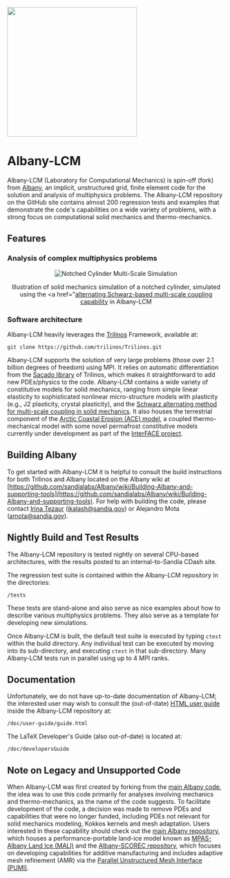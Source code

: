 <img src="https://github.com/sandialabs/LCM/blob/main/wiki/albany_lcm.png" width="300">

# Albany-LCM

Albany-LCM (Laboratory for Computational Mechanics) is spin-off (fork) from <a href = "https://github.com/sandialabs/Albany">Albany</a>, an implicit, unstructured grid, finite element code for the solution and analysis of multiphysics problems. The Albany-LCM repository 
on the GitHub site contains almost 200 regression tests and examples
that demonstrate the code's capabilities on a wide variety of problems, with a strong focus on computational 
solid mechanics and thermo-mechanics.

## Features

### Analysis of complex multiphysics problems
<div style="text-align:center">

![Notched Cylinder Multi-Scale Simulation](https://github.com/sandialabs/LCM/blob/main/wiki/lcm_image_notched_cylinder.png)

Illustration of solid mechanics simulation of a notched cylinder, simulated using the <a href="<a href="https://onlinelibrary.wiley.com/doi/10.1002/nme.6982">alternating Schwarz-based multi-scale coupling capability</a> in Albany-LCM
	</div>
	

### Software architecture

Albany-LCM heavily leverages the [Trilinos](https://trilinos.org) Framework, available at:

	git clone https://github.com/trilinos/Trilinos.git

Albany-LCM supports the solution of very large problems (those over 2.1 billion degrees of freedom) using MPI.
It relies on automatic differentiation from the <a href="https://trilinos.github.io/sacado.html">Sacado library</a> of Trilinos, which makes it straightforward to add
new PDEs/physics to the code.  Albany-LCM contains a wide variety of constitutive models for solid mechanics, 
ranging from simple linear elasticity to sophisticated nonlinear micro-structure models with plasticity (e.g., J2 plasticity, crystal plasticity), and the <a href="https://onlinelibrary.wiley.com/doi/10.1002/nme.6982">Schwarz alternating method for multi-scale coupling in solid mechanics</a>.  It also houses the terrestrial component of the <a href="https://www.sciencedirect.com/science/article/pii/S0377042721001527?via%3Dihub">Arctic Coastal Erosion (ACE) model</a>, a coupled thermo-mechanical model with 
some novel permafrost constitutive models currently under 
development as part of the <a href="https://climatemodeling.science.energy.gov/projects/interface-interdisciplinary-research-arctic-coastal-environments">InterFACE project</a>.

## Building Albany

To get started with Albany-LCM it is helpful to consult the
build instructions for both Trilinos and Albany located on the Albany wiki at
[https://github.com/sandialabs/Albany/wiki/Building-Albany-and-supporting-tools](https://github.com/sandialabs/Albany/wiki/Building-Albany-and-supporting-tools).
For help with building the code, please contact <a href = www.sandia.gov/~ikalash>Irina Tezaur</a> (ikalash@sandia.gov) or Alejandro 
Mota (amota@sandia.gov).  

## Nightly Build and Test Results

The Albany-LCM repository is tested nightly on several CPU-based architectures, with the 
results posted to an internal-to-Sandia CDash site.

The regression test suite is contained within the Albany-LCM repository in the directories:

	/tests

These tests are stand-alone and also serve as nice examples about how to describe various multiphysics problems.
They also serve as a template for developing new simulations.

Once Albany-LCM is built, the default test suite is executed by typing `ctest`
within the build directory. Any individual test can be executed by
moving into its sub-directory, and executing `ctest` in that
sub-directory. Many Albany-LCM tests run in parallel using up to 4 MPI ranks.

## Documentation

Unfortunately, we do not have up-to-date documentation of Albany-LCM; 
the interested user may wish to consult the (out-of-date) [HTML user guide](http://sandialabs.github.io/Albany/user-guide/guide.html) inside the Albany-LCM repository at:

	/doc/user-guide/guide.html

The LaTeX Developer's Guide (also out-of-date) is located at:

	/doc/developersGuide


## Note on Legacy and Unsupported Code

When Albany-LCM was first created by forking from the <a href="https://github.com/sandialabs/Albany">main Albany code</a>, the idea
was to use this code primarily for analyses involving mechanics and thermo-mechanics, 
as the name of the code suggests.  To facilitate development of the code, a decision
was made to remove PDEs and capabilities that were no longer funded, including 
 PDEs not relevant for solid mechanics modeling, Kokkos kernels and mesh adaptation.  Users interested in these capability
should check out the <a href="https://github.com/sandialabs/Albany">main Albany repository</a>, which houses a performance-portable land-ice model
known as <a href="https://mpas-dev.github.io/land_ice/land_ice.html">MPAS-Albany Land Ice (MALI)</a> and the <a href="https://github.com/scorec/Albany">Albany-SCOREC repository</a>, which focuses on 
developing capabilities for additive manufacturing and includes adaptive mesh refinement (AMR) via 
the <a href="https://scorec.rpi.edu/pumi/">Parallel Unstructured Mesh Interface (PUMI)</a>.  
